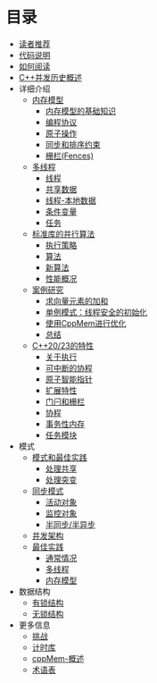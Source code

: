 # 目录

* [读者推荐](content/Reader-Testimonials.md)
* [代码说明](content/Source-Code.md)
* [如何阅读](content/How-you-should-read-the-book.md)
* [C++并发历史概述](content/History-Quick-Overview.md)
* 详细介绍
  * [内存模型](content/The-Details/Memory-Model/1.0-chinese.md)
    * [内存模型的基础知识](content/The-Details/Memory-Model/1.1-chinese.md)
    * [编程协议](content/The-Details/Memory-Model/1.2-chinese.md)
    * [原子操作](content/The-Details/Memory-Model/1.3-chinese.md)
    * [同步和排序约束](content/The-Details/Memory-Model/1.4-chinese.md)
    * [栅栏(Fences)](content/The-Details/Memory-Model/1.5-chinese.md)
  * [多线程](content/The-Details/Multithreading/2.0-chinese.md)
    * [线程](content/The-Details/Multithreading/2.1-chinese.md)
    * [共享数据](content/The-Details/Multithreading/2.2-chinese.md)
    * [线程-本地数据](content/The-Details/Multithreading/2.3-chinese.md)
    * [条件变量](content/The-Details/Multithreading/2.4-chinese.md)
    * [任务](content/The-Details/Multithreading/2.5-chinese.md)
  * [标准库的并行算法](content/The-Details/Parallel-Algorithms-of-the-Standard/3.0-chinese.md)
    * [执行策略](content/The-Details/Parallel-Algorithms-of-the-Standard/3.1-chinese.md)
    * [算法](content/The-Details/Parallel-Algorithms-of-the-Standard/3.2-chinese.md)
    * [新算法](content/The-Details/Parallel-Algorithms-of-the-Standard/3.3-chinese.md)
    * [性能概况](content/The-Details/Parallel-Algorithms-of-the-Standard/3.4-chinese.md)
  * [案例研究](content/The-Details/Case-Studies/4.0-chinese.md)
    * [求向量元素的加和](content/The-Details/Case-Studies/4.1-chinese.md)
    * [单例模式：线程安全的初始化](content/The-Details/Case-Studies/4.2-chinese.md)
    * [使用CppMem进行优化](content/The-Details/Case-Studies/4.3-chinese.md)
    * [总结](content/The-Details/Case-Studies/4.4-chinese.md)
  * [C++20/23的特性](content/The-Details/The-Future-CPP-20-23/5.0-chinese.md)
    * [关于执行](content/The-Details/The-Future-CPP-20-23/5.1-chinese.md)
    * [可中断的协程](content/The-Details/The-Future-CPP-20-23/5.2-chinese.md)
    * [原子智能指针](content/The-Details/The-Future-CPP-20-23/5.3-chinese.md)
    * [扩展特性](content/The-Details/The-Future-CPP-20-23/5.4-chinese.md)
    * [门闩和栅栏](content/The-Details/The-Future-CPP-20-23/5.5-chinese.md)
    * [协程](content/The-Details/The-Future-CPP-20-23/5.6-chinese.md)
    * [事务性内存](content/The-Details/The-Future-CPP-20-23/5.7-chinese.md)
    * [任务模块](content/The-Details/The-Future-CPP-20-23/5.8-chinese.md)
* 模式
  * [模式和最佳实践]()
    * [处理共享]()
    * [处理突变]()
  * [同步模式]()
    * [活动对象]()
    * [监控对象]()
    * [半同步/半异步]()
  * [并发架构]()
  * [最佳实践]()
    * [通常情况]()
    * [多线程]()
    * [内存模型]()
* 数据结构
  * [有锁结构]()
  * [无锁结构]()
* 更多信息
  * [挑战]()
  * [计时库]()
  * [cppMem-概述]()
  * [术语表]()

